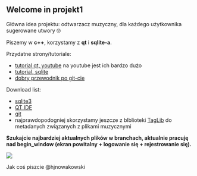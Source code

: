 ## Welcome in projekt1

Główna idea projektu: odtwarzacz muzyczny, dla każdego użytkownika sugerowane utwory 🤓

Piszemy w **c++**, korzystamy z **qt** i **sqlite-a**.

Przydatne strony/tutoriale:
* [tutorial qt, youtube](https://www.youtube.com/playlist?list=PLS1QulWo1RIZiBcTr5urECberTITj7gjA) na youtube jest ich bardzo dużo
* [tutorial, sqlite](https://www.tutorialspoint.com/sqlite/index.htm)
* [dobry przewodnik po git-cie](http://rogerdudler.github.io/git-guide/index.pl.html)


Download list:
* [sqlite3](https://sqlite.org/download.html)
* [QT IDE](https://www.qt.io/download-open-source/?__hssc=152220518.2.1491851308247&__hstc=152220518.d659e36e51836f27c54dafacd652b2b8.1490452226435.1491735289943.1491851308247.9&__hsfp=2254599158&hsCtaTracking=f977210e-de67-475f-a32b-65cec207fd03%7Cd62710cd-e1db-46aa-8d4d-2f1c1ffdacea#section-2)
* [git](https://git-scm.com/download/win)
* najprawdopodogniej skorzystamy jeszcze z blblioteki [TagLib](http://taglib.org) do metadanych związanych z plikami muzycznymi 

**Szukajcie najbardziej aktualnych plików w branchach, aktualnie pracuję nad begin_window (ekran powitalny + logowanie się + rejestrowanie się).**

![](projekt1/project_schemes/project_scheme.png)

Jak coś piszcie @hjnowakowski
